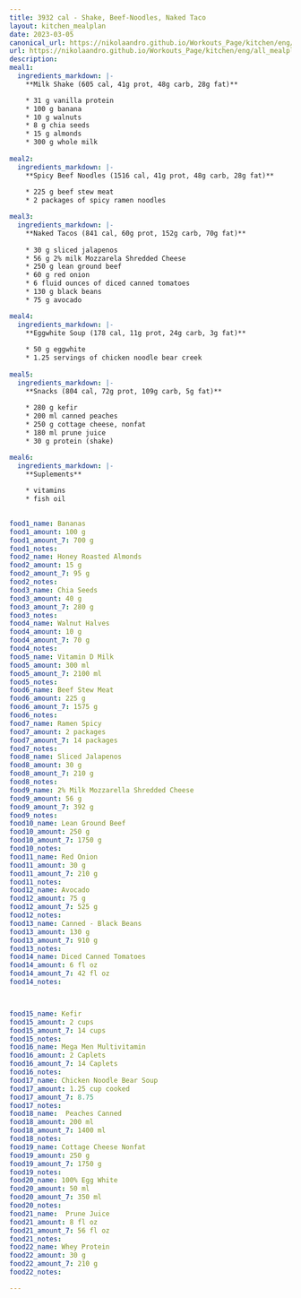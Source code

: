 ```yaml
---
title: 3932 cal - Shake, Beef-Noodles, Naked Taco
layout: kitchen_mealplan
date: 2023-03-05
canonical_url: https://nikolaandro.github.io/Workouts_Page/kitchen/eng/all_mealplans/3942/
url: https://nikolaandro.github.io/Workouts_Page/kitchen/eng/all_mealplans/3942/
description: 
meal1: 
  ingredients_markdown: |-
    **Milk Shake (605 cal, 41g prot, 48g carb, 28g fat)**

    * 31 g vanilla protein
    * 100 g banana
    * 10 g walnuts
    * 8 g chia seeds
    * 15 g almonds
    * 300 g whole milk
    
meal2: 
  ingredients_markdown: |-
    **Spicy Beef Noodles (1516 cal, 41g prot, 48g carb, 28g fat)**
    
    * 225 g beef stew meat
    * 2 packages of spicy ramen noodles

meal3:
  ingredients_markdown: |-
    **Naked Tacos (841 cal, 60g prot, 152g carb, 70g fat)**
    
    * 30 g sliced jalapenos
    * 56 g 2% milk Mozzarela Shredded Cheese
    * 250 g lean ground beef
    * 60 g red onion
    * 6 fluid ounces of diced canned tomatoes
    * 130 g black beans
    * 75 g avocado

meal4: 
  ingredients_markdown: |-
    **Eggwhite Soup (178 cal, 11g prot, 24g carb, 3g fat)**
    
    * 50 g eggwhite
    * 1.25 servings of chicken noodle bear creek
    
meal5: 
  ingredients_markdown: |-
    **Snacks (804 cal, 72g prot, 109g carb, 5g fat)**
    
    * 280 g kefir
    * 200 ml canned peaches
    * 250 g cottage cheese, nonfat
    * 180 ml prune juice
    * 30 g protein (shake)

meal6:
  ingredients_markdown: |-
    **Suplements**
    
    * vitamins
    * fish oil
    

food1_name: Bananas
food1_amount: 100 g
food1_amount_7: 700 g
food1_notes:
food2_name: Honey Roasted Almonds
food2_amount: 15 g
food2_amount_7: 95 g
food2_notes:
food3_name: Chia Seeds
food3_amount: 40 g
food3_amount_7: 280 g
food3_notes: 
food4_name: Walnut Halves
food4_amount: 10 g
food4_amount_7: 70 g  
food4_notes:
food5_name: Vitamin D Milk
food5_amount: 300 ml
food5_amount_7: 2100 ml
food5_notes:
food6_name: Beef Stew Meat 
food6_amount: 225 g
food6_amount_7: 1575 g
food6_notes:
food7_name: Ramen Spicy
food7_amount: 2 packages
food7_amount_7: 14 packages
food7_notes:
food8_name: Sliced Jalapenos
food8_amount: 30 g
food8_amount_7: 210 g
food8_notes: 
food9_name: 2% Milk Mozzarella Shredded Cheese
food9_amount: 56 g
food9_amount_7: 392 g
food9_notes:
food10_name: Lean Ground Beef
food10_amount: 250 g
food10_amount_7: 1750 g
food10_notes: 
food11_name: Red Onion
food11_amount: 30 g
food11_amount_7: 210 g
food11_notes: 
food12_name: Avocado
food12_amount: 75 g
food12_amount_7: 525 g
food12_notes:
food13_name: Canned - Black Beans
food13_amount: 130 g
food13_amount_7: 910 g
food13_notes:
food14_name: Diced Canned Tomatoes
food14_amount: 6 fl oz
food14_amount_7: 42 fl oz
food14_notes:



food15_name: Kefir
food15_amount: 2 cups
food15_amount_7: 14 cups
food15_notes:
food16_name: Mega Men Multivitamin
food16_amount: 2 Caplets
food16_amount_7: 14 Caplets
food16_notes:
food17_name: Chicken Noodle Bear Soup
food17_amount: 1.25 cup cooked
food17_amount_7: 8.75
food17_notes:
food18_name:  Peaches Canned
food18_amount: 200 ml
food18_amount_7: 1400 ml
food18_notes: 
food19_name: Cottage Cheese Nonfat
food19_amount: 250 g
food19_amount_7: 1750 g
food19_notes:
food20_name: 100% Egg White
food20_amount: 50 ml
food20_amount_7: 350 ml
food20_notes:
food21_name:  Prune Juice
food21_amount: 8 fl oz
food21_amount_7: 56 fl oz
food21_notes:
food22_name: Whey Protein
food22_amount: 30 g
food22_amount_7: 210 g
food22_notes:

---
```

